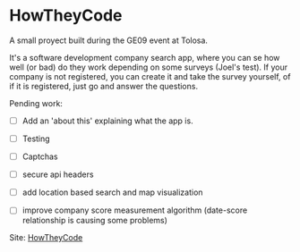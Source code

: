 # HowTheyCode


A small proyect built during the GE09 event at Tolosa.

It's a software development company search app, where you can se how well (or bad) do they work depending on some surveys (Joel's test). If your company is not registered, you can create it and take the survey yourself, of if it is registered, just go and answer the questions.

Pending work:
- [ ] Add an 'about this' explaining what the app is.
- [ ] Testing
- [ ] Captchas
- [ ] secure api headers
- [ ] add location based search and map visualization
- [ ] improve company score measurement algorithm (date-score relationship is causing some problems)


Site: [HowTheyCode](https://howtheycode.herokuapp.com])
